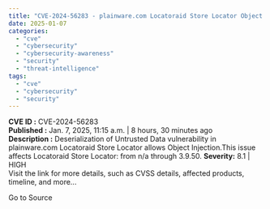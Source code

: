 ```yaml
---
title: "CVE-2024-56283 - plainware.com Locatoraid Store Locator Object Injection Vulnerability"
date: 2025-01-07
categories: 
  - "cve"
  - "cybersecurity"
  - "cybersecurity-awareness"
  - "security"
  - "threat-intelligence"
tags: 
  - "cve"
  - "cybersecurity"
  - "security"
---
```


**CVE ID :** CVE-2024-56283  
**Published :** Jan. 7, 2025, 11:15 a.m. | 8 hours, 30 minutes ago  
**Description :** Deserialization of Untrusted Data vulnerability in plainware.com Locatoraid Store Locator allows Object Injection.This issue affects Locatoraid Store Locator: from n/a through 3.9.50. 
**Severity:** 8.1 | HIGH  
Visit the link for more details, such as CVSS details, affected products, timeline, and more...

Go to Source

